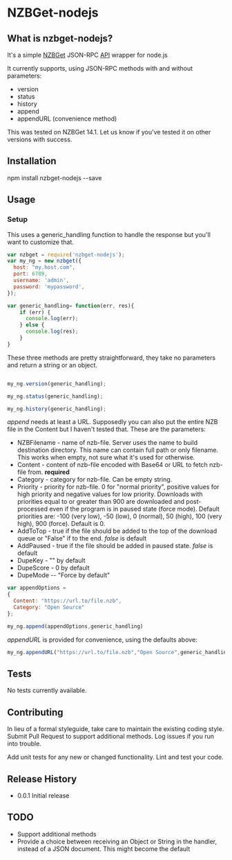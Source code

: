 NZBGet-nodejs
======================
## What is nzbget-nodejs?
It's a simple [NZBGet](http://nzbget.net/) JSON-RPC [API](http://nzbget.net/RPC_API_reference) wrapper for node.js

It currently supports, using JSON-RPC methods with and without parameters:
- version
- status
- history
- append
- appendURL (convenience method)

This was tested on NZBGet 14.1. Let us know if you've tested it on other versions with success.

## Installation

  npm install nzbget-nodejs --save

## Usage

### Setup

This uses a generic_handling function to handle the response but you'll want to customize that.

```javascript
var nzbget = require('nzbget-nodejs');
var my_ng = new nzbget({
  host: "my.host.com",
  port: 6789,
  username: 'admin',
  password: 'mypassword',
});

var generic_handling= function(err, res){
    if (err) {
      console.log(err);
    } else {
      console.log(res);
    }
}
```
These three methods are pretty straightforward, they take no parameters and return a string or an object.
```javascript

my_ng.version(generic_handling);

my_ng.status(generic_handling);

my_ng.history(generic_handling);
```
*append* needs at least a URL. Supposedly you can also put the entire NZB file in the Content but I haven't tested that. These are the parameters:
- NZBFilename - name of nzb-file. Server uses the name to build destination directory. This name can contain full path or only filename. This works when empty, not sure what it's used for otherwise.
- Content - content of nzb-file encoded with Base64 or URL to fetch nzb-file from. **required**
- Category - category for nzb-file. Can be empty string.
- Priority - priority for nzb-file. 0 for "normal priority", positive values for high priority and negative values for low priority. Downloads with priorities equal to or greater than 900 are downloaded and post-processed even if the program is in paused state (force mode). Default priorities are: -100 (very low), -50 (low), 0 (normal), 50 (high), 100 (very high), 900 (force). Default is 0.
- AddToTop - true if the file should be added to the top of the download queue or "False" if to the end. *false* is default
- AddPaused - true if the file should be added in paused state. *false* is default
- DupeKey -  "" by default
- DupeScore - 0 by default
- DupeMode -- "Force by default"

```javascript
var appendOptions =
{
  Content: "https://url.to/file.nzb",
  Category: "Open Source"
};

my_ng.append(appendOptions,generic_handling)
```
*appendURL* is provided for convenience, using the defaults above:
```javascript
my_ng.appendURL("https://url.to/file.nzb","Open Source",generic_handling);
```

## Tests

No tests currently available.

## Contributing

In lieu of a formal styleguide, take care to maintain the existing coding style. Submit Pull Request to support additional methods. Log issues if you run into trouble.

Add unit tests for any new or changed functionality. Lint and test your code.

## Release History

* 0.0.1 Initial release

## TODO ##
- Support additional methods
- Provide a choice between receiving an Object or String in the handler, instead of a JSON document. This might become the default
